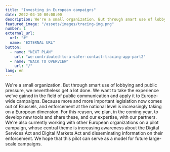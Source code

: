 ```yaml
---
title: "Investing in European campaigns"
date: 2022-04-10 00:00:00
description: We're a small organization. But through smart use of lobbying and public pressure, we nevertheless get a lot done.
featured_image: "/assets/images/tracing-img.png"
number: 1
external_url:
  url: "#"
  name: "EXTERNAL URL"
button:
  - name: "NEXT PLAN"
    url: "we-contributed-to-a-safer-contact-tracing-app-part2"
  - name: "BACK TO OVERVIEW"
    url: "/"
lang: en
---
```


We're a small organization. But through smart use of lobbying and public pressure, we nevertheless get a lot done. We want to take the experience we've gained in the field of public communication and apply it to Europe-wide campaigns. Because more and more important legislation now comes out of Brussels, and enforcement at the national level is increasingly taking on a European dimension. For this reason, we plan, in the coming year, to develop new tools and share these, and our expertise, with our partners. We're also currently working with other European organizations on a pilot campaign, whose central theme is increasing awareness about the Digital Services Act and Digital Markets Act and disseminating information on their enforcement. We hope that this pilot can serve as a model for future large-scale campaigns.